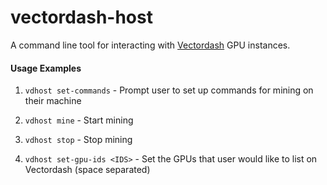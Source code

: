 # vectordash-host
A command line tool for interacting with [Vectordash](http://vectordash.com) GPU instances.


#### Usage Examples

1) `vdhost set-commands` - Prompt user to set up commands for mining on their machine

2) `vdhost mine` - Start mining

3) `vdhost stop` - Stop mining

4) `vdhost set-gpu-ids <IDS>` - Set the GPUs that user would like to list on Vectordash (space separated)

